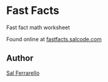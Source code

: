 # Fast Facts
<!--comment test for the hacktoberfest t-shirt-->
Fast fact math worksheet

Found online at [fastfacts.salcode.com](http://fastfacts.salcode.com)

## Author

[Sal Ferrarello](https://salferrarello.com/)
